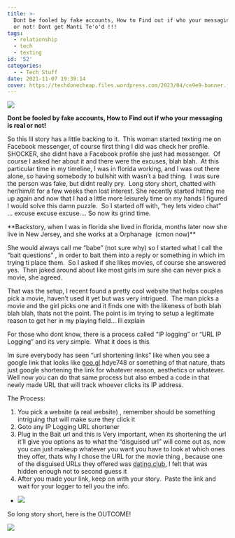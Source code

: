```yaml
---
title: >-
  Dont be fooled by fake accounts, How to Find out if who your messaging is real
  or not! Dont get Manti Te'o'd !!!
tags:
  - relationship
  - tech
  - texting
id: '52'
categories:
  - - Tech Stuff
date: 2021-11-07 19:39:14
cover: https://techdonecheap.files.wordpress.com/2023/04/ce9e9-banner.jpg
---
```


[![](https://techdonecheap.files.wordpress.com/2023/04/ce9e9-banner.jpg?w=1024)](https://techdonecheap.files.wordpress.com/2023/04/ce9e9-banner.jpg)

**Dont be fooled by fake accounts, How to Find out if who your messaging is real or not!**

So this lil story has a little backing to it.  This woman started texting me on Facebook messenger, of course first thing I did was check her profile.  SHOCKER, she didnt have a Facebook profile she just had messenger.  Of course I asked her about it and there were the excuses, blah blah.  At this particular time in my timeline, I was in florida working, and I was out there alone, so having somebody to bullshit with wasn’t a bad thing.  I was sure the person was fake, but didnt really pry.  Long story short, chatted with her/him/it for a few weeks then lost interest. She recently started hitting me up again and now that I had a little more leisurely time on my hands I figured I would solve this damn puzzle.  So I started off with, “hey lets video chat” … excuse excuse excuse…. So now its grind time.

\*\*Backstory, when I was in florida she lived in florida, months later now she live in New Jersey, and she works at a Orphanage  (cmon now)\*\*

She would always call me “babe” (not sure why) so I started what I call the “bait questions” , in order to bait them into a reply or something in which im trying ti place them.  So I asked if she likes movies, of course she answered yes.  Then joked around about like most girls im sure she can never pick a movie, she agreed.  

That was the setup, I recent found a pretty cool website that helps couples pick a movie, haven’t used it yet but was very intrigued.  The man picks a movie and the girl picks one and it finds one with the likeness of both blah blah blah, thats not the point. The point is im trying to setup a legitimate reason to get her in my playing field… Ill explain

For those who dont know, there is a process called “IP logging” or “URL IP Logging” and its very simple.  What it does is this

Im sure everybody has seen “url shortening links” like when you see a google link that looks like [goo.gl](http://goo.gl).hdye748 or something of that nature, thats just google shortening the link for whatever reason, aesthetics or whatever.  Well now you can do that same process but also embed a code in that newly made URL that will track whoever clicks its IP address.

The Process:

1.  You pick a website (a real website) , remember should be something intriguing that will make sure they click it
2.  Goto any IP Logging URL shortener
3.  Plug in the Bait url and this is Very important, when its shortening the url it’ll give you options as to what the “disguised url” will come out as, now you can just makeup whatever you want you have to look at which ones they offer, thats why I chose the URL for the movie thing , because one of the disguised URLs they offered was [dating.club](http://dating.club), I felt that was hidden enough not to second guess it
4.  After you made your link, keep on with your story.  Paste the link and wait for your logger to tell you the info.

*   [![](https://techdonecheap.files.wordpress.com/2023/04/309f7-bustedspammer.jpg?w=590)](https://techdonecheap.files.wordpress.com/2023/04/309f7-bustedspammer.jpg?w=590)
    

So long story short, here is the OUTCOME!

[![](https://cojovi.files.wordpress.com/2021/11/cleanshot-2021-11-07-at-12.57.39.jpg?w=338)](https://cojovi.files.wordpress.com/2021/11/cleanshot-2021-11-07-at-12.57.39.jpg)